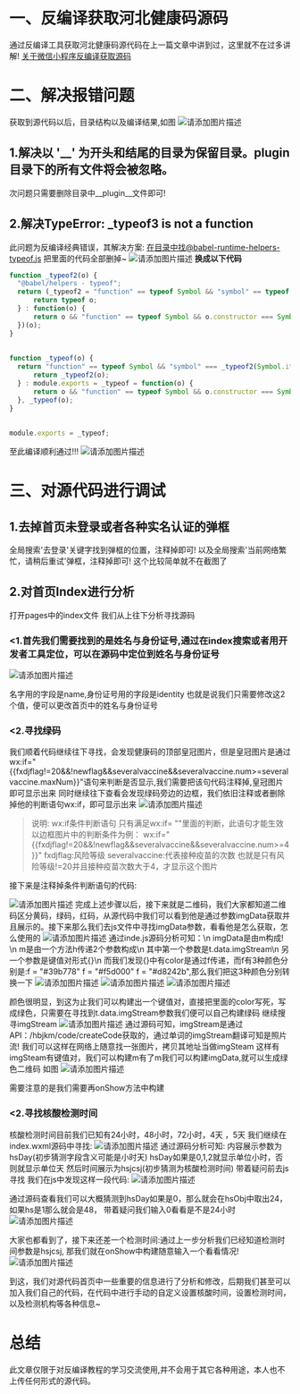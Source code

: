 
# 一、反编译获取河北健康码源码
通过反编译工具获取河北健康码源代码在上一篇文章中讲到过，这里就不在过多讲解!
[关于微信小程序反编译获取源码](https://blog.csdn.net/wds326598/article/details/115519922)
# 二、解决报错问题
获取到源代码以后，目录结构以及编译结果,如图
![请添加图片描述](https://img-blog.csdnimg.cn/3a47c675f6c146b7af3894564a8010b0.png)

## 1.解决以 '__' 为开头和结尾的目录为保留目录。__plugin__ 目录下的所有文件将会被忽略。
次问题只需要删除目录中__plugin__文件即可!

## 2.解决TypeError: _typeof3 is not a function
此问题为反编译经典错误，其解决方案:
在目录中找@babel-runtime-helpers-typeof.js 把里面的代码全部删掉~
![请添加图片描述](https://img-blog.csdnimg.cn/be9b1ffdf51c43ca981dd1f9e278335a.png)
**换成以下代码**
```javascript
function _typeof2(o) {
  "@babel/helpers - typeof";
  return (_typeof2 = "function" == typeof Symbol && "symbol" == typeof Symbol.iterator ? function(o) {
      return typeof o;
  } : function(o) {
      return o && "function" == typeof Symbol && o.constructor === Symbol && o !== Symbol.prototype ? "symbol" : typeof o;
  })(o);
}
 
 
function _typeof(o) {
  return "function" == typeof Symbol && "symbol" === _typeof2(Symbol.iterator) ? module.exports = _typeof = function(o) {
      return _typeof2(o);
  } : module.exports = _typeof = function(o) {
      return o && "function" == typeof Symbol && o.constructor === Symbol && o !== Symbol.prototype ? "symbol" : _typeof2(o);
  }, _typeof(o);
}
 
 
module.exports = _typeof;
```
至此编译顺利通过!!!
![请添加图片描述](https://img-blog.csdnimg.cn/ab2d16e0c82c4c309665f8c4fae23efb.png)
#   三、对源代码进行调试
##  1.去掉首页未登录或者各种实名认证的弹框
全局搜索'去登录'关键字找到弹框的位置，注释掉即可!
以及全局搜索'当前网络繁忙，请稍后重试'弹框，注释掉即可!
这个比较简单就不在截图了
##  2.对首页Index进行分析
打开pages中的index文件
我们从上往下分析寻找源码
### <1.首先我们需要找到的是姓名与身份证号,通过在index搜索或者用开发者工具定位，可以在源码中定位到姓名与身份证号
![请添加图片描述](https://img-blog.csdnimg.cn/0b33ed98a95447368e3292c901ba91f4.png)

名字用的字段是name,身份证号用的字段是identity
也就是说我们只需要修改这2个值，便可以更改首页中的姓名与身份证号

###  <2.寻找绿码
我们顺着代码继续往下寻找，会发现健康码的顶部皇冠图片，但是皇冠图片是通过wx:if="{{fxdjflag!=20&&!newflag&&severalvaccine&&severalvaccine.num>=severalvaccine.maxNum}}"语句来判断是否显示,我们需要把该句代码注释掉,皇冠图片即可显示出来
同时继续往下查看会发现绿码旁边的边框，我们依旧注释或者删除掉他的判断语句wx:if，即可显示出来
![请添加图片描述](https://img-blog.csdnimg.cn/c813edcbe9d049f5b3359aae130f3326.png)
>说明:
> wx:if条件判断语句
>只有满足wx:if= ""里面的判断，此语句才能生效
>以边框图片中的判断条件为例：
>wx:if="{{fxdjflag!=20&&!newflag&&severalvaccine&&severalvaccine.num>=4}}"
>fxdjflag:风险等级   severalvaccine:代表接种疫苗的次数
>也就是只有风险等级!=20并且接种疫苗次数大于4，才显示这个图片

接下来是注释掉条件判断语句的代码:

![请添加图片描述](https://img-blog.csdnimg.cn/dfc467639dca40c7b96e27d592d07f78.png)
完成上述步骤以后，接下来就是二维码，我们大家都知道二维码区分黄码，绿码，红码，从源代码中我们可以看到他是通过参数imgData获取并且展示的。接下来那么我们去js文件中寻找imgData参数，看看他是怎么获取，怎么使用的
![请添加图片描述](https://img-blog.csdnimg.cn/efdfe2bf8f804f8383ba93dbe1ad3958.png)
通过inde.js源码分析可知：\n
imgData是由m构成! \n
m是由一个方法h传递2个参数构成\n
其中第一个参数是t.data.imgStream\n
另一个参数是键值对形式{}\n
而我们发现{}中有color是通过f传递，而f有3种颜色分别是:f = "#39b778"  f = "#f5d000"  f = "#d8242b",那么我们把这3种颜色分别转换一下
![请添加图片描述](https://img-blog.csdnimg.cn/afbf54bdc4004561876a08200f562f07.png)
![请添加图片描述](https://img-blog.csdnimg.cn/c1ab8dcc6b8d42cfb90ee6dd7859279e.png)
![请添加图片描述](https://img-blog.csdnimg.cn/b54995fbae91485192f4b27fff8fc18b.png)

颜色很明显，到这为止我们可以构建出一个键值对，直接把里面的color写死，写成绿色，只需要在寻找到t.data.imgStream参数我们便可以自己构建绿码
继续搜寻imgStream
![请添加图片描述](https://img-blog.csdnimg.cn/0975f1600b6e4541bbb612d604060c69.png)
通过源码可知，imgStream是通过API：/hbjkm/code/createCode获取的，通过单词的imgStream翻译可知是照片流!
我们可以这样在网络上随意找一张图片，拷贝其地址当做imgSteam
这样有imgSteam有键值对，我们可以构建m有了m我们可以构建imgData,就可以生成绿色二维码
如图
![请添加图片描述](https://s2.loli.net/2022/12/07/Nehd9HfJFSsE2Iw.png)

需要注意的是我们需要再onShow方法中构建

###  <2.寻找核酸检测时间
核酸检测时间目前我们已知有24小时，48小时，72小时，4天 ，5天
我们继续在index.wxml源码中寻找:
![请添加图片描述](https://img-blog.csdnimg.cn/087ecb33ad3c459094b850a9e64cb937.png)
通过源码分析可知:
内容展示参数为hsDay(初步猜测字段含义可能是小时天)
hsDay如果是0,1,2就显示单位小时，否则就显示单位天
然后时间展示为hsjcsj(初步猜测为核酸检测时间)
带着疑问前去js寻找
我们在js中发现这样一段代码:
![请添加图片描述](https://img-blog.csdnimg.cn/5dc2e14275a54fb9883f43309b637f21.png)

通过源码查看我们可以大概猜测到hsDay如果是0，那么就会在hsObj中取出24，如果hs是1那么就会是48，
带着疑问我们输入0看看是不是24小时
![请添加图片描述](https://s2.loli.net/2022/12/07/YK5wcEohBL2vJTp.png)

大家也都看到了，接下来还差一个检测时间:通过上一步分析我们已经知道检测时间参数是hsjcsj,
那我们就在onShow中构建随意输入一个看看情况!
![请添加图片描述](https://s2.loli.net/2022/12/07/soZhtLIODcbR9F1.png)


到这，我们对源代码首页中一些重要的信息进行了分析和修改，后期我们甚至可以加入我们自己的代码，在代码中进行手动的自定义设置核酸时间，设置检测时间，以及检测机构等各种信息~
#    总结
此文章仅限于对反编译教程的学习交流使用,并不会用于其它各种用途，本人也不上传任何形式的源代码。
